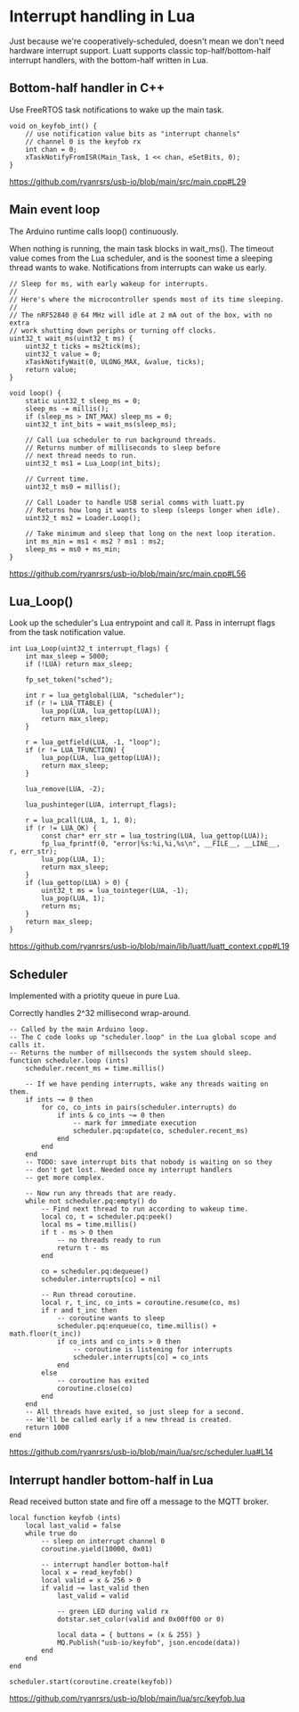 # Interrupt handling in Lua

Just because we're cooperatively-scheduled, doesn't mean we don't need hardware interrupt support. Luatt supports classic top-half/bottom-half interrupt handlers, with the bottom-half written in Lua.

## Bottom-half handler in C++
Use FreeRTOS task notifications to wake up the main task.
```
void on_keyfob_int() {
    // use notification value bits as "interrupt channels"
    // channel 0 is the keyfob rx
    int chan = 0;
    xTaskNotifyFromISR(Main_Task, 1 << chan, eSetBits, 0);
}
```
https://github.com/ryanrsrs/usb-io/blob/main/src/main.cpp#L29


## Main event loop
The Arduino runtime calls loop() continuously.

When nothing is running, the main task blocks in wait_ms(). The timeout value comes from the Lua scheduler, and is the soonest time a sleeping thread wants to wake. Notifications from interrupts can wake us early.
```
// Sleep for ms, with early wakeup for interrupts.
//
// Here's where the microcontroller spends most of its time sleeping.
//
// The nRF52840 @ 64 MHz will idle at 2 mA out of the box, with no extra
// work shutting down periphs or turning off clocks.
uint32_t wait_ms(uint32_t ms) {
    uint32_t ticks = ms2tick(ms);
    uint32_t value = 0;
    xTaskNotifyWait(0, ULONG_MAX, &value, ticks);
    return value;
}

void loop() {
    static uint32_t sleep_ms = 0;
    sleep_ms -= millis();
    if (sleep_ms > INT_MAX) sleep_ms = 0;
    uint32_t int_bits = wait_ms(sleep_ms);

    // Call Lua scheduler to run background threads.
    // Returns number of milliseconds to sleep before
    // next thread needs to run.
    uint32_t ms1 = Lua_Loop(int_bits);

    // Current time.
    uint32_t ms0 = millis();

    // Call Loader to handle USB serial comms with luatt.py
    // Returns how long it wants to sleep (sleeps longer when idle).
    uint32_t ms2 = Loader.Loop();

    // Take minimum and sleep that long on the next loop iteration.
    int ms_min = ms1 < ms2 ? ms1 : ms2;
    sleep_ms = ms0 + ms_min;
}
```
https://github.com/ryanrsrs/usb-io/blob/main/src/main.cpp#L56

## Lua_Loop()
Look up the scheduler's Lua entrypoint and call it. Pass in interrupt flags from the task notification value.
```
int Lua_Loop(uint32_t interrupt_flags) {
    int max_sleep = 5000;
    if (!LUA) return max_sleep;

    fp_set_token("sched");

    int r = lua_getglobal(LUA, "scheduler");
    if (r != LUA_TTABLE) {
        lua_pop(LUA, lua_gettop(LUA));
        return max_sleep;
    }

    r = lua_getfield(LUA, -1, "loop");
    if (r != LUA_TFUNCTION) {
        lua_pop(LUA, lua_gettop(LUA));
        return max_sleep;
    }

    lua_remove(LUA, -2);

    lua_pushinteger(LUA, interrupt_flags);

    r = lua_pcall(LUA, 1, 1, 0);
    if (r != LUA_OK) {
        const char* err_str = lua_tostring(LUA, lua_gettop(LUA));
        fp_lua_fprintf(0, "error|%s:%i,%i,%s\n", __FILE__, __LINE__, r, err_str);
        lua_pop(LUA, 1);
        return max_sleep;
    }
    if (lua_gettop(LUA) > 0) {
        uint32_t ms = lua_tointeger(LUA, -1);
        lua_pop(LUA, 1);
        return ms;
    }
    return max_sleep;
}
```
https://github.com/ryanrsrs/usb-io/blob/main/lib/luatt/luatt_context.cpp#L19

## Scheduler
Implemented with a priotity queue in pure Lua.

Correctly handles 2^32 millisecond wrap-around.
```
-- Called by the main Arduino loop.
-- The C code looks up "scheduler.loop" in the Lua global scope and calls it.
-- Returns the number of millseconds the system should sleep.
function scheduler.loop (ints)
    scheduler.recent_ms = time.millis()

    -- If we have pending interrupts, wake any threads waiting on them.
    if ints ~= 0 then
        for co, co_ints in pairs(scheduler.interrupts) do
            if ints & co_ints ~= 0 then
                -- mark for immediate execution
                scheduler.pq:update(co, scheduler.recent_ms)
            end
        end
    end
    -- TODO: save interrupt bits that nobody is waiting on so they
    -- don't get lost. Needed once my interrupt handlers
    -- get more complex.

    -- Now run any threads that are ready.
    while not scheduler.pq:empty() do
        -- Find next thread to run according to wakeup time.
        local co, t = scheduler.pq:peek()
        local ms = time.millis()
        if t - ms > 0 then
            -- no threads ready to run
            return t - ms
        end

        co = scheduler.pq:dequeue()
        scheduler.interrupts[co] = nil

        -- Run thread coroutine.
        local r, t_inc, co_ints = coroutine.resume(co, ms)
        if r and t_inc then
            -- coroutine wants to sleep
            scheduler.pq:enqueue(co, time.millis() + math.floor(t_inc))
            if co_ints and co_ints > 0 then
                -- coroutine is listening for interrupts
                scheduler.interrupts[co] = co_ints
            end
        else
            -- coroutine has exited
            coroutine.close(co)
        end
    end
    -- All threads have exited, so just sleep for a second.
    -- We'll be called early if a new thread is created.
    return 1000
end
```
https://github.com/ryanrsrs/usb-io/blob/main/lua/src/scheduler.lua#L14

## Interrupt handler bottom-half in Lua
Read received button state and fire off a message to the MQTT broker.
```
local function keyfob (ints)
    local last_valid = false
    while true do
        -- sleep on interrupt channel 0
        coroutine.yield(10000, 0x01)

        -- interrupt handler bottom-half
        local x = read_keyfob()
        local valid = x & 256 > 0
        if valid ~= last_valid then
            last_valid = valid

            -- green LED during valid rx
            dotstar.set_color(valid and 0x00ff00 or 0)

            local data = { buttons = (x & 255) }
            MQ.Publish("usb-io/keyfob", json.encode(data))
        end
    end
end

scheduler.start(coroutine.create(keyfob))
```
https://github.com/ryanrsrs/usb-io/blob/main/lua/src/keyfob.lua
